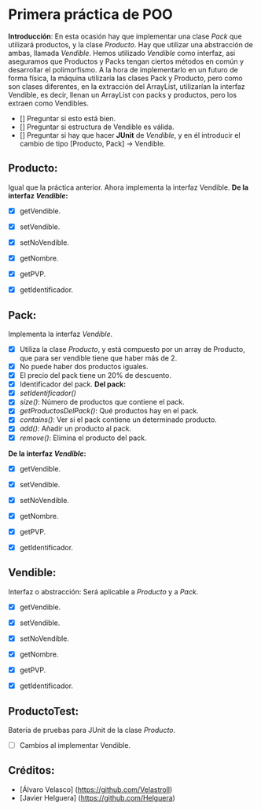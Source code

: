 # Primera práctica de POO
**Introducción**:
En esta ocasión hay que implementar una clase *Pack* que utilizará productos, y la clase *Producto*.
Hay que utilizar una abstracción de ambas, llamada *Vendible*.
Hemos utilizado *Vendible* como interfaz, asi aseguramos que Productos y Packs tengan ciertos métodos en común y desarrollar el polimorfismo.
A la hora de implementarlo en un futuro de forma física, la máquina utilizaría las clases Pack y Producto, pero como son clases diferentes, en la extracción del ArrayList, utilizarían la interfaz Vendible, es decir, llenan un ArrayList con packs y productos, pero los extraen como Vendibles.
- [] Preguntar si esto está bien.
- [] Preguntar si estructura de Vendible es válida.
- [] Preguntar si hay que hacer **JUnit** de *Vendible*, y en él introducir el cambio de tipo [Producto, Pack] -> Vendible.
## Producto:
Igual que la práctica anterior.
Ahora implementa la interfaz Vendible.
**De la interfaz *Vendible*:**
- [x] getVendible.
- [x] setVendible.
- [x] setNoVendible.
- [x] getNombre.
- [x] getPVP.
- [x] getIdentificador.


## Pack:
Implementa la interfaz *Vendible*.
- [x] Utiliza la clase _Producto_, y está compuesto por un array de Producto, que para ser vendible tiene que haber más de 2.
- [x] No puede haber dos productos iguales.
- [x] El precio del pack tiene un 20% de descuento.
- [x] Identificador del pack.
**Del pack:**
- [x] *setIdentificador()*
- [x] *size()*: Número de productos que contiene el pack.
- [x] *getProductosDelPack()*: Qué productos hay en el pack.
- [x] *contains()*: Ver si el pack contiene un determinado producto. <boolean>
- [x] *add()*: Añadir un producto al pack.
- [x] *remove()*: Elimina el producto del pack.

**De la interfaz *Vendible*:**

- [x] getVendible.
- [x] setVendible.
- [x] setNoVendible.
- [x] getNombre.
- [x] getPVP.
- [x] getIdentificador.


## Vendible:
Interfaz o abstracción: Será aplicable a *Producto* y a *Pack*.
- [x] getVendible.
- [x] setVendible.
- [x] setNoVendible.
- [x] getNombre.
- [x] getPVP.
- [x] getIdentificador.


## ProductoTest:
Batería de pruebas para JUnit de la clase _Producto_.
- [ ] Cambios al implementar Vendible.



## Créditos:

- [Álvaro Velasco] (https://github.com/Velastroll)
- [Javier Helguera] (https://github.com/Helguera)
